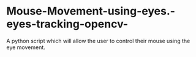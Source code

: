 # Mouse-Movement-using-eyes.-eyes-tracking-opencv-
A python script which will allow the user to control their mouse using the eye movement. 

